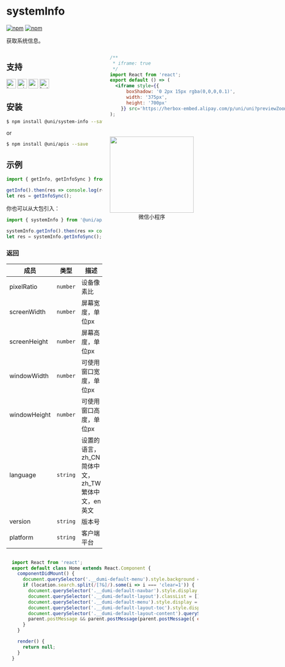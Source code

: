 # systemInfo

[![npm](https://img.shields.io/npm/v/@uni/apis.svg)](https://www.npmjs.com/package/@uni/apis)
[![npm](https://img.shields.io/npm/v/@uni/system-info.svg)](https://www.npmjs.com/package/@uni/system-info)

获取系统信息。

<div style="display: flex;flex-direction: row;justify-content: space-between;">
<div style="margin-right: 20px;max-width: 50%;">

## 支持

<img alt="browser" src="https://gw.alicdn.com/tfs/TB1uYFobGSs3KVjSZPiXXcsiVXa-200-200.svg" width="25px" height="25px" title="h5" /> <img alt="miniApp" src="https://gw.alicdn.com/tfs/TB1bBpmbRCw3KVjSZFuXXcAOpXa-200-200.svg" width="25px" height="25px" title="阿里小程序" /> <img alt="wechatMiniprogram" src="https://img.alicdn.com/tfs/TB1slcYdxv1gK0jSZFFXXb0sXXa-200-200.svg" width="25px" height="25px" title="微信小程序"> <img alt="bytedanceMicroApp" src="https://gw.alicdn.com/tfs/TB1jFtVzO_1gK0jSZFqXXcpaXXa-200-200.svg" width="25px" height="25px" title="字节跳动小程序">

## 安装

```bash
$ npm install @uni/system-info --save
```
or
```bash
$ npm install @uni/apis --save
```
## 示例

```javascript
import { getInfo, getInfoSync } from '@uni/system-info';

getInfo().then(res => console.log(res));
let res = getInfoSync();

```

你也可以从大包引入：
```js
import { systemInfo } from '@uni/apis';

systemInfo.getInfo().then(res => console.log(res));
let res = systemInfo.getInfoSync();

```

### 返回

| 成员 | 类型 | 描述 |
| --- | --- | --- |
| pixelRatio | `number` | 设备像素比 |
| screenWidth | `number` | 屏幕宽度，单位px |
| screenHeight | `number` | 屏幕高度，单位px |
| windowWidth | `number` | 可使用窗口宽度，单位px |
| windowHeight | `number` | 可使用窗口高度，单位px |
| language | `string` | 设置的语言，zh_CN 简体中文，zh_TW 繁体中文，en 英文 |
| version | `string` | 版本号 |
| platform | `string` | 客户端平台 |

</div>
<div>

```jsx | inline
/**
 * iframe: true
 */
import React from 'react';
export default () => (
  <iframe style={{
      boxShadow: '0 2px 15px rgba(0,0,0,0.1)',
      width: '375px',
      height: '700px'
    }} src='https://herbox-embed.alipay.com/p/uni/uni?previewZoom=100&view=preview&defaultPage=pages/system-info/index&topSlider=false'></iframe>
);
```

<div style="display: flex;margin-top: 50px;">
  <div>
    <img src="https://img.alicdn.com/imgextra/i4/O1CN01XDvKVV1DKGftHeaEp_!!6000000000197-0-tps-616-638.jpg" width="220" height="200" />
    <div style="text-align: center;">微信小程序</div>
  </div>
</div>

</div>
</div>


```jsx | inline
  import React from 'react';
  export default class Home extends React.Component {
    componentDidMount() {
      document.querySelector('.__dumi-default-menu').style.background = '#fff';
      if (location.search.split(/[?&]/).some(i => i === 'clear=1')) {
        document.querySelector('.__dumi-default-navbar').style.display = 'none';
        document.querySelector('.__dumi-default-layout').classList = [];
        document.querySelector('.__dumi-default-menu').style.display = 'none';
        document.querySelector('.__dumi-default-layout-toc').style.display = 'none';
        document.querySelector('.__dumi-default-layout-content').querySelector('.markdown').querySelector('h1').style.marginTop = 0;
        parent.postMessage && parent.postMessage(parent.postMessage({ event: 'syncIframeHeight', height: document.querySelector('.__dumi-default-layout-content').offsetHeight }, '*'));
      }
    }

    render() {
      return null;
    }
  }
```
